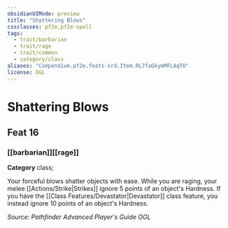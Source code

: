 ```yaml
---
obsidianUIMode: preview
title: "Shattering Blows"
cssclasses: pf2e,pf2e-spell
tags:
  - trait/barbarian
  - trait/rage
  - trait/common
  - category/class
aliases: "Compendium.pf2e.feats-srd.Item.RL7faGkymMFLAqTU"
license: OGL
---
```

# Shattering Blows
## Feat 16
### [[barbarian]][[rage]]

**Category** class; 




Your forceful blows shatter objects with ease. While you are raging, your melee [[Actions/Strike|Strikes]] ignore 5 points of an object's Hardness. If you have the [[Class Features/Devastator|Devastator]] class feature, you instead ignore 10 points of an object's Hardness.

*Source: Pathfinder Advanced Player's Guide*
*OGL*